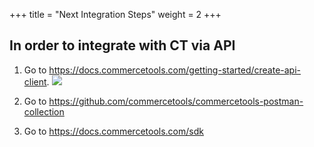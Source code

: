 +++
title = "Next Integration Steps"
weight = 2
+++

## In order to integrate with CT via API

1. Go to https://docs.commercetools.com/getting-started/create-api-client.
    ![](/images/additional/client.png)

2. Go to https://github.com/commercetools/commercetools-postman-collection

3. Go to https://docs.commercetools.com/sdk
